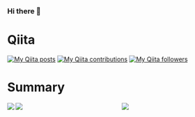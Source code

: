 ### Hi there 👋

<!--
**MizoTake/MizoTake** is a ✨ _special_ ✨ repository because its `README.md` (this file) appears on your GitHub profile.

Here are some ideas to get you started:

- 🔭 I’m currently working on ...
- 🌱 I’m currently learning ...
- 👯 I’m looking to collaborate on ...
- 🤔 I’m looking for help with ...
- 💬 Ask me about ...
- 📫 How to reach me: ...
- 😄 Pronouns: ...
- ⚡ Fun fact: ...
-->

# Qiita
[![My Qiita posts](https://qiita-badge.apiapi.app/s/MizoTake/posts.svg)](http://qiita.com/mikkame)
[![My Qiita contributions](https://qiita-badge.apiapi.app/s/MizoTake/contributions.svg)](http://qiita.com/mikkame)
[![My Qiita followers](https://qiita-badge.apiapi.app/s/MizoTake/followers.svg)](http://qiita.com/mikkame)

# Summary

<a href="https://github.com/anuraghazra/github-readme-stats">
  <img align="left" src="https://github-readme-stats.vercel.app/api?username=MizoTake&show_icons=true&count_private=true" />
</a>
<a href="https://github.com/anuraghazra/github-readme-stats">
  <img align="left" src="https://github-readme-stats.vercel.app/api/top-langs/?username=MizoTake" />
</a>

<div align="center">
  <a href="https://bit.ly/2PlfgaH">
    <img src="https://github.com/MizoTake/MizoTake/blob/master/resource/glsl.gif" />
  </a>
</div>
